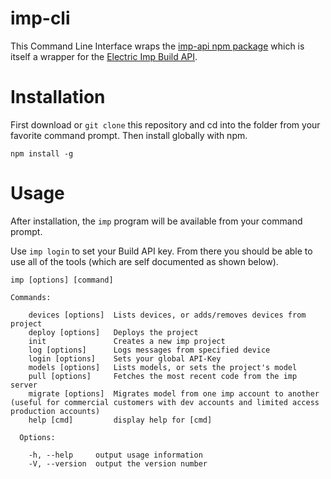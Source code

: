 # imp-cli

This Command Line Interface wraps the [imp-api npm package](https://github.com/matt-haines/imp-api) which is itself a wrapper for the [Electric Imp Build API](http://electricimp.com/docs/buildapi).

# Installation
First download or `git clone` this repository and cd into the folder from your favorite command prompt.  Then install globally with npm.

```
npm install -g
```

# Usage
After installation, the `imp` program will be available from your command prompt.

Use `imp login` to set your Build API key.  From there you should be able to use all of the tools (which are self documented as shown below).

```
imp [options] [command]

Commands:

    devices [options]  Lists devices, or adds/removes devices from project
    deploy [options]   Deploys the project
    init               Creates a new imp project
    log [options]      Logs messages from specified device
    login [options]    Sets your global API-Key
    models [options]   Lists models, or sets the project's model
    pull [options]     Fetches the most recent code from the imp server
    migrate [options]  Migrates model from one imp account to another (useful for commercial customers with dev accounts and limited access production accounts)
    help [cmd]         display help for [cmd]

  Options:

    -h, --help     output usage information
    -V, --version  output the version number
```
